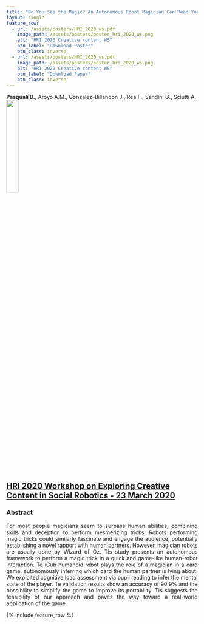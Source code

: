 ```yaml
---
title: "Do You See the Magic? An Autonomous Robot Magician Can Read Your Mind"
layout: single
feature_row:
  - url: /assets/posters/HRI_2020_ws.pdf
    image_path: /assets/posters/poster_hri_2020_ws.png
    alt: "HRI 2020 Creative content WS"
    btn_label: "Download Poster"
    btn_class: inverse
  - url: /assets/posters/HRI_2020_ws.pdf
    image_path: /assets/posters/poster_hri_2020_ws.png
    alt: "HRI 2020 Creative content WS"
    btn_label: "Download Paper"
    btn_class: inverse
---
```


**Pasquali D.**, Aroyo A.M., Gonzalez-Billandon J., Rea F., Sandini G., Sciutti A.
<img width="25%" src="../../assets/images/hri.png">

## [HRI 2020 Workshop on Exploring Creative Content in Social Robotics  - 23 March 2020](https://mypersonalrobots.org/events/2019/12/31/call-for-papers-hri-2020-workshop-on-exploring-creative-content-in-social-robotics)

### Abstract
<div style="text-align: justify">
For most people magicians seem to surpass human abilities, combining skills and deception to perform mesmerizing tricks. Robots performing magic tricks could similarly fascinate and engage the audience, potentially establishing a novel rapport with human partners. However, magician robots are usually done by Wizard of Oz. Tis study presents an autonomous framework to perform a magic trick in a quick and game-like human-robot interaction. Te iCub humanoid robot plays the role of a magician in a card game, autonomously inferring which card the human partner is lying about. We exploited cognitive load assessment via pupil reading to infer the mental state of the player. Te validation results show an accuracy of 90.9% and the possibility to simplify the game to improve its portability. Tis suggests the feasibility of our approach and paves the way toward a real-world application of the game.
</div>

{% include feature_row %}